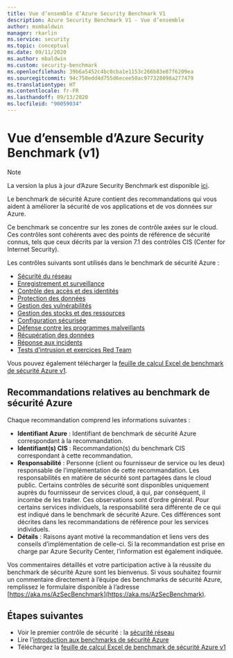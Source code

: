 ```yaml
---
title: Vue d’ensemble d’Azure Security Benchmark V1
description: Azure Security Benchmark V1 - Vue d’ensemble
author: msmbaldwin
manager: rkarlin
ms.service: security
ms.topic: conceptual
ms.date: 09/11/2020
ms.author: mbaldwin
ms.custom: security-benchmark
ms.openlocfilehash: 39b6a5452c4bc0cba1e1153c266b83e87f6209ea
ms.sourcegitcommit: 94c750edd4d755d6ecee50ac977328098a277479
ms.translationtype: HT
ms.contentlocale: fr-FR
ms.lasthandoff: 09/13/2020
ms.locfileid: "90059034"
---
```

# <a name="overview-of-the-azure-security-benchmark-v1"></a>Vue d’ensemble d’Azure Security Benchmark (v1)

> [!NOTE]
> La version la plus à jour d’Azure Security Benchmark est disponible [ici](overview.md).

Le benchmark de sécurité Azure contient des recommandations qui vous aident à améliorer la sécurité de vos applications et de vos données sur Azure.

Ce benchmark se concentre sur les zones de contrôle axées sur le cloud. Ces contrôles sont cohérents avec des points de référence de sécurité connus, tels que ceux décrits par la version 7.1 des contrôles CIS (Center for Internet Security).

Les contrôles suivants sont utilisés dans le benchmark de sécurité Azure : 

- [Sécurité du réseau](security-control-network-security.md)
- [Enregistrement et surveillance](security-control-logging-monitoring.md)
- [Contrôle des accès et des identités](security-control-identity-access-control.md)
- [Protection des données](security-control-data-protection.md)
- [Gestion des vulnérabilités](security-control-vulnerability-management.md)
- [Gestion des stocks et des ressources](security-control-inventory-asset-management.md)
- [Configuration sécurisée](security-control-secure-configuration.md)
- [Défense contre les programmes malveillants](security-control-malware-defense.md)
- [Récupération des données](security-control-data-recovery.md)
- [Réponse aux incidents](security-control-incident-response.md)
- [Tests d’intrusion et exercices Red Team](security-control-penetration-tests-red-team-exercises.md)

Vous pouvez également télécharger la [feuille de calcul Excel de benchmark de sécurité Azure v1](https://github.com/MicrosoftDocs/SecurityBenchmarks/tree/master/spreadsheets).

## <a name="azure-security-benchmark-recommendations"></a>Recommandations relatives au benchmark de sécurité Azure 

Chaque recommandation comprend les informations suivantes : 

- **Identifiant Azure** : Identifiant de benchmark de sécurité Azure correspondant à la recommandation. 
- **Identifiant(s) CIS** : Recommandation(s) du benchmark CIS correspondant à cette recommandation.  
- **Responsabilité** : Personne (client ou fournisseur de service ou les deux) responsable de l’implémentation de cette recommandation. Les responsabilités en matière de sécurité sont partagées dans le cloud public. Certains contrôles de sécurité sont disponibles uniquement auprès du fournisseur de services cloud, à qui, par conséquent, il incombe de les traiter. Ces observations sont d’ordre général. Pour certains services individuels, la responsabilité sera différente de ce qui est indiqué dans le benchmark de sécurité Azure. Ces différences sont décrites dans les recommandations de référence pour les services individuels. 
- **Détails** : Raisons ayant motivé la recommandation et liens vers des conseils d’implémentation de celle-ci. Si la recommandation est prise en charge par Azure Security Center, l’information est également indiquée.

Vos commentaires détaillés et votre participation active à la réussite du benchmark de sécurité Azure sont les bienvenus. Si vous souhaitez fournir un commentaire directement à l’équipe des benchmarks de sécurité Azure, remplissez le formulaire disponible à l’adresse [https://aka.ms/AzSecBenchmark](https://aka.ms/AzSecBenchmark).

## <a name="next-steps"></a>Étapes suivantes

- Voir le premier contrôle de sécurité : la [sécurité réseau](security-control-network-security.md)
- Lire l’[introduction aux benchmarks de sécurité Azure](introduction.md)
- Téléchargez la [feuille de calcul Excel de benchmark de sécurité Azure v1](https://github.com/MicrosoftDocs/SecurityBenchmarks/tree/master/spreadsheets)
